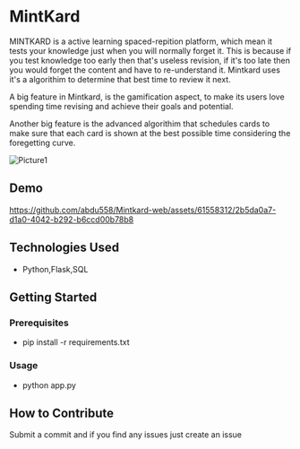 # MintKard

MINTKARD is a active learning spaced-repition platform, which mean it tests your knowledge just when you will normally forget it. This is because if you test knowledge too early then that's useless revision, if it's too late then you would forget the content and have to re-understand it. Mintkard uses it's a algorithim to determine that best time to review it next.

A big feature in Mintkard, is the gamification aspect, to make its users love spending time revising and achieve their goals and potential.

Another big feature is the advanced algorithim that schedules cards to make sure that each card is shown at the best possible time considering the foregetting curve.

![Picture1](https://github.com/abdu558/Mintkard-web/assets/61558312/6cc748a6-d088-4798-82b2-2d60f101467f)

## Demo

https://github.com/abdu558/Mintkard-web/assets/61558312/2b5da0a7-d1a0-4042-b292-b6ccd00b78b8

## Technologies Used

* Python,Flask,SQL

## Getting Started

### Prerequisites

* pip install -r requirements.txt

### Usage

* python app.py

## How to Contribute

Submit a commit and if you find any issues just create an issue

